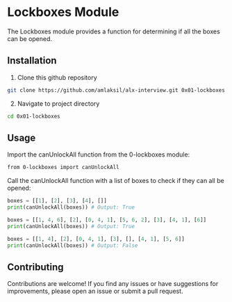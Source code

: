 # Lockboxes Module

The Lockboxes module provides a function for determining if all the boxes can be opened.

## Installation

1. Clone this github repository

```bash
git clone https://github.com/amlaksil/alx-interview.git 0x01-lockboxes
```

2. Navigate to project directory
```bash
cd 0x01-lockboxes
```

## Usage

Import the canUnlockAll function from the 0-lockboxes module:
```bash
from 0-lockboxes import canUnlockAll
```
Call the canUnlockAll function with a list of boxes to check if they can all be opened:
```python
boxes = [[1], [2], [3], [4], []]
print(canUnlockAll(boxes)) # Output: True

boxes = [[1, 4, 6], [2], [0, 4, 1], [5, 6, 2], [3], [4, 1], [6]]
print(canUnlockAll(boxes)) # Output: True

boxes = [[1, 4], [2], [0, 4, 1], [3], [], [4, 1], [5, 6]]
print(canUnlockAll(boxes)) # Output: False
```

## Contributing

Contributions are welcome! If you find any issues or have suggestions for improvements, please open an issue or submit a pull request.
